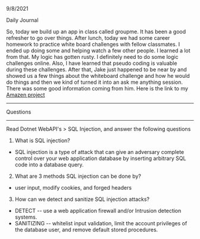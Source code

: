 9/8/2021

Daily Journal

So, today we build up an app in class called groupme. It has been a good refresher to go over things. After lunch, today we had some career homework to practice white board challenges with fellow classmates. I ended up doing some and helping watch a few other people. I learned a lot from that. My logic has gotten rusty. I definitely need to do some logic challenges online. Also, I have learned that pseudo coding is valuable during these challenges. After that, Jake just happened to be near by and showed us a few things about the whiteboard challenge and how he would do things and then we kind of turned it into an ask me anything session. There was some good information coming from him. Here is the link to my [Amazen project](https://github.com/ChesterJGreen/amazen.git) 

---
Questions

---
Read Dotnet WebAPI's > SQL Injection, and answer the following questions
1. What is SQL injection?
- SQL injection is a type of attack that can give an adversary complete control over your web application database by inserting arbitrary SQL code into a database query.
2. What are 3 methods SQL injection can be done by?
- user input, modify cookies, and forged headers
3. How can we detect and sanitize SQL injection attacks?
- DETECT -- use a web application firewall and/or Intrusion detection systems.
- SANITIZING -- whitelist input validation, limit the account privileges of the database user, and remove default stored procedures.